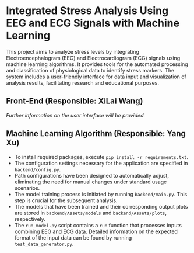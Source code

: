 # Integrated Stress Analysis Using EEG and ECG Signals with Machine Learning

This project aims to analyze stress levels by integrating Electroencephalogram (EEG) and Electrocardiogram (ECG) signals using machine learning algorithms. It provides tools for the automated processing and classification of physiological data to identify stress markers. The system includes a user-friendly interface for data input and visualization of analysis results, facilitating research and educational purposes.

## Front-End (Responsible: XiLai Wang)

*Further information on the user interface will be provided.*

## Machine Learning Algorithm (Responsible: Yang Xu)

- To install required packages, execute `pip install -r requirements.txt`.
- The configuration settings necessary for the application are specified in `backend/config.py`.
- Path configurations have been designed to automatically adjust, eliminating the need for manual changes under standard usage scenarios.
- The model training process is initiated by running `backend/main.py`. This step is crucial for the subsequent analysis.
- The models that have been trained and their corresponding output plots are stored in `backend/Assets/models` and `backend/Assets/plots`, respectively.
- The `run_model.py` script contains a `run` function that processes inputs combining EEG and ECG data. Detailed information on the expected format of the input data can be found by running `test_data_generator.py`.
